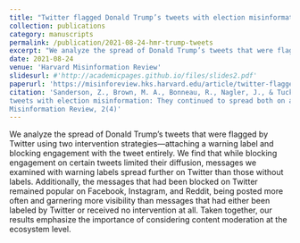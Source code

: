 ```yaml
---
title: "Twitter flagged Donald Trump’s tweets with election misinformation: They continued to spread both on and off the platform"
collection: publications
category: manuscripts
permalink: /publication/2021-08-24-hmr-trump-tweets
excerpt: "We analyze the spread of Donald Trump’s tweets that were flagged by Twitter using two intervention strategies—attaching a warning label and blocking engagement with the tweet entirely. We find that..."
date: 2021-08-24
venue: 'Harvard Misinformation Review'
slidesurl: #'http://academicpages.github.io/files/slides2.pdf'
paperurl: 'https://misinforeview.hks.harvard.edu/article/twitter-flagged-donald-trumps-tweets-with-election-misinformation-they-continued-to-spread-both-on-and-off-the-platform/'
citation: 'Sanderson, Z., Brown, M. A., Bonneau, R., Nagler, J., & Tucker J. A. (2021). Twitter flagged Donald Trump’s
tweets with election misinformation: They continued to spread both on and off the platform. Harvard Kennedy School (HKS)
Misinformation Review, 2(4)'
---
```


We analyze the spread of Donald Trump’s tweets that were flagged by Twitter using two intervention strategies—attaching a warning label and blocking engagement with the tweet entirely. We find that while blocking engagement on certain tweets limited their diffusion, messages we examined with warning labels spread further on Twitter than those without labels. Additionally, the messages that had been blocked on Twitter remained popular on Facebook, Instagram, and Reddit, being posted more often and garnering more visibility than messages that had either been labeled by Twitter or received no intervention at all. Taken together, our results emphasize the importance of considering content moderation at the ecosystem level.